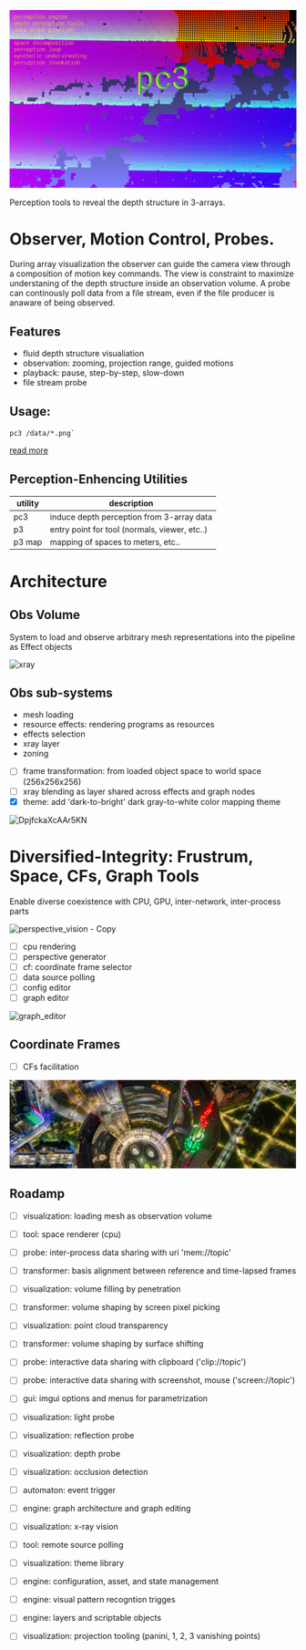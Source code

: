 ![perc3ption](/docs/perc_vision.png)


Perception tools to reveal the depth structure in 3-arrays. 

# Observer, Motion Control, Probes.  
During array visualization the observer can guide the camera view through a composition of motion key commands. The view is constraint to maximize understaning of the depth structure inside an observation volume. A probe can continously poll data from a file stream, even if the file producer is anaware of being observed. 

## Features
* fluid depth structure visualiation
* observation: zooming, projection range, guided motions
* playback: pause, step-by-step, slow-down
* file stream probe


## Usage:
```
pc3 /data/*.png`
```
[read more](./docs/readme_pc3_gpu.md)

## Perception-Enhencing Utilities
| utility      | description  | 
| ------------ | ------------ |
| pc3     | induce depth perception from 3-array data |
| p3      | entry point for tool (normals, viewer, etc..) |
| p3  map | mapping of spaces to meters, etc.. |

# Architecture

## Obs Volume
System to load and observe arbitrary mesh representations into the pipeline as Effect objects

![xray](https://user-images.githubusercontent.com/10095423/103164670-27641f80-47c3-11eb-93bc-e81bda8b871d.png)
## Obs sub-systems
* mesh loading
* resource effects: rendering programs as resources
* effects selection
*  xray layer
* zoning

- [ ] frame transformation: from loaded object space to world space (256x256x256)
- [ ] xray blending as layer shared across effects and graph nodes
- [x] theme: add 'dark-to-bright' dark gray-to-white color mapping theme

![DpjfckaXcAAr5KN](https://user-images.githubusercontent.com/10095423/103162114-adbb3a00-47a0-11eb-968e-89832b85fce8.jpg)

# Diversified-Integrity: Frustrum, Space, CFs, Graph Tools
Enable diverse coexistence with CPU, GPU, inter-network, inter-process parts

![perspective_vision - Copy](https://user-images.githubusercontent.com/10095423/103176130-f831ca80-4823-11eb-8128-40dc3bf0a59e.jpg)

- [ ] cpu rendering
- [ ] perspective generator
- [ ] cf: coordinate frame selector
- [ ] data source polling
- [ ] config editor
- [ ] graph editor

![graph_editor](https://user-images.githubusercontent.com/10095423/103176012-57dba600-4823-11eb-8f81-1e65bc761c29.gif)

## Coordinate Frames
- [ ] CFs facilitation

![perc3ption](/docs/archi.png)

## Roadamp
- [ ] visualization: loading mesh as observation volume
- [ ] tool: space renderer (cpu)
- [ ] probe: inter-process data sharing with uri 'mem://topic'
- [ ] transformer: basis alignment between reference and time-lapsed frames
- [ ] visualization: volume filling by penetration
- [ ] transformer: volume shaping by screen pixel picking
- [ ] visualization: point cloud transparency
- [ ] transformer: volume shaping by surface shifting
- [ ] probe: interactive data sharing with clipboard ('clip://topic')
- [ ] probe: interactive data sharing with screenshot, mouse ('screen://topic')
- [ ] gui: imgui options and menus for parametrization
- [ ] visualization: light probe
- [ ] visualization: reflection probe
- [ ] visualization: depth probe
- [ ] visualization: occlusion detection
- [ ] automaton: event trigger
- [ ] engine: graph architecture and graph editing
- [ ] visualization: x-ray vision
- [ ] tool: remote source polling
- [ ] visualization: theme library
- [ ] engine: configuration, asset, and state management
- [ ] engine: visual pattern recogntion trigges
- [ ] engine: layers and scriptable objects
- [ ] visualization: projection tooling (panini, 1, 2, 3 vanishing points)






